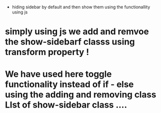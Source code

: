 - hiding sidebar by default and then show them using the functionallity using js 
# simply using js we add and remvoe the show-sidebarf classs using transform property ! 



# We have used here toggle functionality instead of if - else using the adding and removing class LIst of show-sidebar class .... 